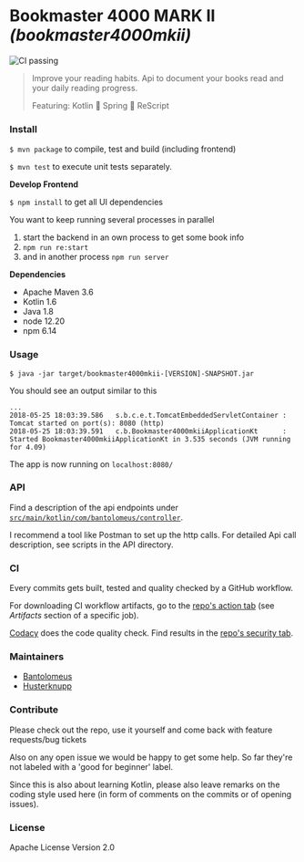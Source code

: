 # Bookmaster 4000 MARK II _(bookmaster4000mkii)_

![CI passing](https://github.com/Bantolomeus/bookmaster4000mkii/actions/workflows/ci.yml/badge.svg)

> Improve your reading habits. Api to document your books read and your daily reading progress.
>
> Featuring: Kotlin :cookie: Spring :cookie: ReScript

### Install

`$ mvn package` to compile, test and build (including frontend)

`$ mvn test` to execute unit tests separately.

**Develop Frontend**

`$ npm install` to get all UI dependencies

You want to keep running several processes in parallel

1. start the backend in an own process to get some book info
2. `npm run re:start`
3. and in another process `npm run server`

**Dependencies**

- Apache Maven 3.6
- Kotlin 1.6
- Java 1.8
- node 12.20
- npm 6.14

### Usage

`$ java -jar target/bookmaster4000mkii-[VERSION]-SNAPSHOT.jar`

You should see an output similar to this

```
...
2018-05-25 18:03:39.586   s.b.c.e.t.TomcatEmbeddedServletContainer : Tomcat started on port(s): 8080 (http)
2018-05-25 18:03:39.591   c.b.Bookmaster4000mkiiApplicationKt      : Started Bookmaster4000mkiiApplicationKt in 3.535 seconds (JVM running for 4.09)
```

The app is now running on `localhost:8080/`

### API

Find a description of the api endpoints under [`src/main/kotlin/com/bantolomeus/controller`](src/main/kotlin/com/bantolomeus/controller).

I recommend a tool like Postman to set up the http calls. For detailed Api call description, see scripts in the API directory.

### CI

Every commits gets built, tested and quality checked by a GitHub workflow.

For downloading CI workflow artifacts, go to the [repo's action tab](https://github.com/Bantolomeus/bookmaster4000mkii/actions) (see _Artifacts_ section of a specific job).

[Codacy](https://github.com/marketplace/actions/codacy-analysis-cli) does the code quality check. Find results in the [repo's security tab](https://github.com/Bantolomeus/bookmaster4000mkii/security/code-scanning).

### Maintainers

- [Bantolomeus](https://github.com/Bantolomeus)
- [Husterknupp](https://github.com/Husterknupp)

### Contribute

Please check out the repo, use it yourself and come back with feature requests/bug tickets

Also on any open issue we would be happy to get some help. So far they're not labeled with a 'good for beginner' label.

Since this is also about learning Kotlin, please also leave remarks on the coding style used here (in form of comments on the commits or of opening issues).

### License

Apache License Version 2.0

